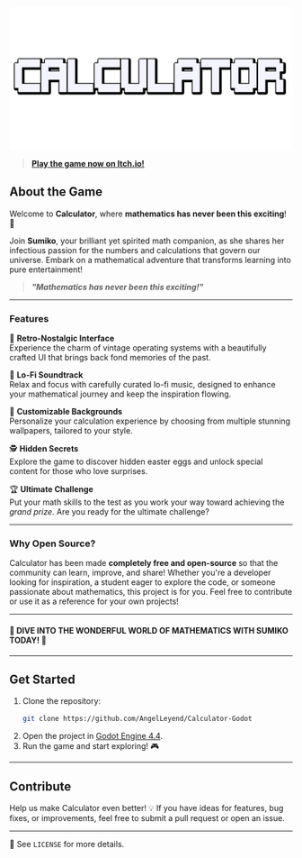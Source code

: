 
![Calculator Logo](assets/sprites/LOGO.png) 

> **[Play the game now on Itch.io!](https://angelleyend.itch.io/calculator)**

## About the Game
Welcome to **Calculator**, where **mathematics has never been this exciting**! 🎉

Join **Sumiko**, your brilliant yet spirited math companion, as she shares her infectious passion for the numbers and calculations that govern our universe. Embark on a mathematical adventure that transforms learning into pure entertainment!

> ***"Mathematics has never been this exciting!"***

---

### Features

🌟 **Retro-Nostalgic Interface**  
Experience the charm of vintage operating systems with a beautifully crafted UI that brings back fond memories of the past.

🎵 **Lo-Fi Soundtrack**  
Relax and focus with carefully curated lo-fi music, designed to enhance your mathematical journey and keep the inspiration flowing.

🎨 **Customizable Backgrounds**  
Personalize your calculation experience by choosing from multiple stunning wallpapers, tailored to your style.

🕵️ **Hidden Secrets**  
Explore the game to discover hidden easter eggs and unlock special content for those who love surprises.

🏆 **Ultimate Challenge**  
Put your math skills to the test as you work your way toward achieving the *grand prize*. Are you ready for the ultimate challenge?

---

### Why Open Source?
Calculator has been made **completely free and open-source** so that the community can learn, improve, and share! Whether you're a developer looking for inspiration, a student eager to explore the code, or someone passionate about mathematics, this project is for you. Feel free to contribute or use it as a reference for your own projects!

---

#### 🚀 DIVE INTO THE WONDERFUL WORLD OF MATHEMATICS WITH SUMIKO TODAY! 🚀

---

## Get Started

1. Clone the repository:
    ```bash
    git clone https://github.com/AngelLeyend/Calculator-Godot
    ```
2. Open the project in [Godot Engine 4.4](https://godotengine.org/).
3. Run the game and start exploring! 🎮

---

## Contribute

Help us make Calculator even better! 💡 If you have ideas for features, bug fixes, or improvements, feel free to submit a pull request or open an issue.

---



📄 See `LICENSE` for more details.